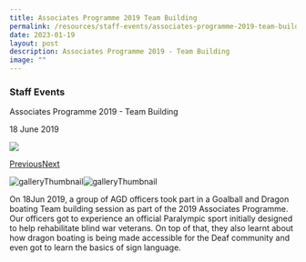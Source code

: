 ```yaml
---
title: Associates Programme 2019 Team Building
permalink: /resources/staff-events/associates-programme-2019-team-building/
date: 2023-01-19
layout: post
description: Associates Programme 2019 - Team Building
image: ""
---
```


### Staff Events

Associates Programme 2019 - Team Building

18 June 2019

![](https://www.agd.gov.sg/images/default-source/news-and-events/dragonb19_2.jpg?sfvrsn=955614c_0)

[Previous](https://www.agd.gov.sg/news-and-events/selection/staff-events--2019--associates-programme-2019---team-building#detailGalleryCarousel)[Next](https://www.agd.gov.sg/news-and-events/selection/staff-events--2019--associates-programme-2019---team-building#detailGalleryCarousel)

![galleryThumbnail](https://www.agd.gov.sg/images/default-source/news-and-events/dragonb19_2.jpg?sfvrsn=955614c_0)![galleryThumbnail](https://www.agd.gov.sg/images/default-source/news-and-events/dragonb19_1.jpg?sfvrsn=75ebeb57_0)

On 18Jun 2019, a group of AGD officers took part in a Goalball and Dragon boating Team building session as part of the 2019 Associates Programme. Our officers got to experience an official Paralympic sport initially designed to help rehabilitate blind war veterans. On top of that, they also learnt about how dragon boating is being made accessible for the Deaf community and even got to learn the basics of sign language.